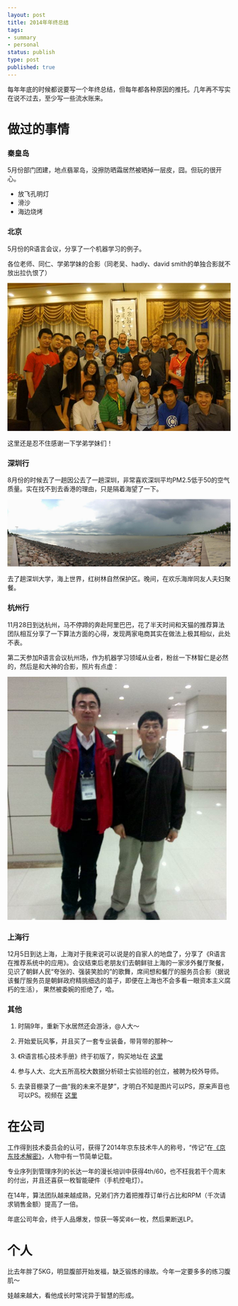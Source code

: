 ```yaml
--- 
layout: post
title: 2014年年终总结
tags: 
- summary
- personal
status: publish
type: post
published: true
---
```


每年年底的时候都说要写一个年终总结，但每年都各种原因的推托。几年再不写实在说不过去，至少写一些流水账来。


# 做过的事情


### 秦皇岛

5月份部门团建，地点翡翠岛，没擦防晒霜居然被晒掉一层皮，囧。但玩的很开心。

- 放飞孔明灯
- 滑沙
- 海边烧烤

### 北京

5月份的R语言会议，分享了一个机器学习的例子。

各位老师、同仁、学弟学妹的合影（同老吴、hadly、david smith的单独合影就不放出拉仇恨了）

<img src="/upload/pic/R2014-beijing.JPG"/>

这里还是忍不住感谢一下学弟学妹们！

### 深圳行

8月份的时候去了一趟因公去了一趟深圳，非常喜欢深圳平均PM2.5低于50的空气质量。实在找不到去香港的理由，只是隔着海望了一下。

<img src="/upload/pic/Shenzhen.jpg"/>

去了趟深圳大学，海上世界，红树林自然保护区。晚间，在欢乐海岸同友人夫妇聚餐。

### 杭州行

11月28日到达杭州，马不停蹄的奔赴阿里巴巴，花了半天时间和天猫的推荐算法团队相互分享了一下算法方面的心得，发现两家电商其实在做法上极其相似，此处不表。

第二天参加R语言会议杭州场，作为机器学习领域从业者，粉丝一下林智仁是必然的，然后是和大神的合影，照片有点虚：

<img width="495" height="549" src="/upload/pic/35151.jpg"/>

### 上海行

12月5日到达上海，上海对于我来说可以说是的自家人的地盘了，分享了《R语言在推荐系统中的应用》。会议结束后老朋友们去朝鲜驻上海的一家涉外餐厅聚餐，
见识了朝鲜人民“夸张的、强装笑脸的”的歌舞，席间想和餐厅的服务员合影（据说该餐厅服务员是朝鲜政府精挑细选的苗子，即便在上海也不会多看一眼资本主义腐朽的生活），
果然被委婉的拒绝了，哈。

### 其他

1. 时隔9年，重新下水居然还会游泳，@人大～

2. 开始爱玩风筝，并且买了一套专业装备，带背带的那种～

3. 《R语言核心技术手册》终于初版了，购买地址在 [这里]([http://item.jd.com/11520666.html)

4. 参与人大、北大五所高校大数据分析硕士实验班的创立，被聘为校外导师。

6. 去录音棚录了一曲“我的未来不是梦”，才明白不知是图片可以PS，原来声音也可以PS。视频在 [这里](http://v.youku.com/v_show/id_XODc3NDA0OTU2.html)

# 在公司

工作得到技术委员会的认可，获得了2014年京东技术牛人的称号，“传记”在[《京东技术解密》](http://item.jd.com/11579054.html)，人物中有一节简单记载。

专业序列到管理序列的长达一年的漫长培训中获得4th/60，也不枉我若干个周末的付出，并且还喜获一枚智能硬件（手机控电灯）。

在14年，算法团队越来越成熟，兄弟们齐力着把推荐订单行占比和RPM（千次请求销售金额）提高了一倍。

年底公司年会，终于人品爆发，惊获一等奖`肾6`一枚，然后果断送LP。

# 个人

比去年胖了5KG，明显腹部开始发福，缺乏锻炼的缘故。今年一定要多多的练习腹肌～

娃越来越大，看他成长时常诧异于智慧的形成。

